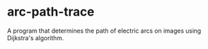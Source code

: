 # arc-path-trace
A program that determines the path of electric arcs on images using Dijkstra's algorithm.
